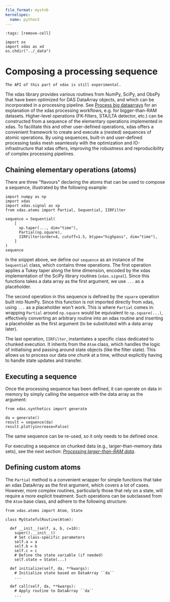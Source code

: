 ```yaml
---
file_format: mystnb
kernelspec:
  name: python3
---
```


```{code-cell}
:tags: [remove-cell]

import os
import xdas as xd
os.chdir("../_data")
```

# Composing a processing sequence

```{warning}
The API of this part of xdas is still experimental.
```

The xdas library provides various routines from NumPy, SciPy, and ObsPy that have been optimized for DAS DataArray objects, and which can be incorporated in a processing pipeline. See [Process big dataarrays](processing) for an explanation of the xdas processing workflows, e.g. for bigger-than-RAM datasets. Higher-level operations (FK-filters, STA/LTA detector, etc.) can be constructed from a sequence of the elementary operations implemented in xdas. To facilitate this and other user-defined operations, xdas offers a convenient framework to create and execute a (nested) sequences of atomic operations. By using sequences, built-in and user-defined processing tasks mesh seamlessly with the optimization and IO-infrastructure that xdas offers, improving the robustness and reproducibility of complex processing pipelines.

## Chaining elementary operations (atoms)

There are three "flavours" declaring the atoms that can be used to compose a sequence, illustrated by the following example:

```{code-cell} 
import numpy as np
import xdas
import xdas.signal as xp
from xdas.atoms import Partial, Sequential, IIRFilter

sequence = Sequential(
    [
      xp.taper(..., dim="time"),
      Partial(np.square),
      IIRFilter(order=4, cutoff=1.5, btype="highpass", dim="time"),
    ]
)
sequence
```

In the snippet above, we define our `sequence` as an instance of the `Sequential` class, which contains three operations. The first operation applies a Tukey taper along the time dimension, encoded by the xdas implementation of the SciPy library routines (`xdas.signal`). Since this functions takes a data array as the first argument, we use `...` as a placeholder. 

The second operation in this sequence is defined by the `square` operation built into NumPy. Since this function is not imported directly from xdas, using `...` as a placeholder won't work. This is where `Partial` comes in: wrapping `Partial` around `np.square` would be equivalent to `np.square(...)`, effectively converting an arbitrary routine into an xdas routine and inserting a placeholder as the first argument (to be substituted with a data array later).

The last operation, `IIRFilter`, instantiates a specific class dedicated to chunked execution. It inherits from the `Atom` class, which handles the logic of initialising and passing around state objects (like the filter state). This allows us to process our data one chunk at a time, without explicitly having to handle state updates and transfer.

## Executing a sequence

Once the processing sequence has been defined, it can operate on data in memory by simply calling the sequence with the data array as the argument:

```{code-cell} 
from xdas.synthetics import generate

da = generate()
result = sequence(da)
result.plot(yincrease=False)
```

The same sequence can be re-used, so it only needs to be defined once.

For executing a sequence on chunked data (e.g., larger-than-memory data sets), see the next section: [*Processing larger-than-RAM data*](processing.md).

## Defining custom atoms

The `Partial` method is a convenient wrapper for simple functions that take an xdas DataArray as the first argument, which covers a lot of cases. However, more complex routines, particularly those that rely on a state, will require a more explicit treatment. Such operations can be subclassed from the `Atom` base class, and adhere to the following structure:

```{code-cell} 
from xdas.atoms import Atom, State

class MyStatefulRoutine(Atom):

  def __init__(self, a, b, c=10):
    super().__init__()
    # Set class-specific parameters
    self.a = a
    self.b = b
    self.c = c
    # Define the state variable (if needed)
    self.state = State(...)

  def initialize(self, da, **kwargs):
    # Initialize state based on DataArray ``da``
    ...
  
  def call(self, da, **kwargs):
    # Apply routine to DataArray ``da``
    ...
```

